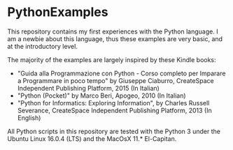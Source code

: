 # PythonExamples
This repository contains my first experiences with the Python language. I am a newbie about this language, thus these examples are very basic, and at the introductory level.

The majority of the examples are largely inspired by these Kindle books:

- "Guida alla Programmazione con Python - Corso completo per Imparare a Programmare in poco tempo" by Giuseppe Ciaburro, CreateSpace Independent Publishing Platform, 2015 (In Italian)
- "Python (Pocket)" by Marco Beri, Apogeo, 2010 (In Italian)
- "Python for Informatics: Exploring Information", by Charles Russell Severance, CreateSpace Independent Publishing Platform, 2013 (In English)

All Python scripts in this repository are tested with the Python 3 under the Ubuntu Linux 16.0.4 (LTS) and the MacOsX 11.* El-Capitan.
